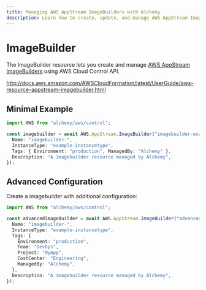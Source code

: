 ```yaml
---
title: Managing AWS AppStream ImageBuilders with Alchemy
description: Learn how to create, update, and manage AWS AppStream ImageBuilders using Alchemy Cloud Control.
---
```


# ImageBuilder

The ImageBuilder resource lets you create and manage [AWS AppStream ImageBuilders](https://docs.aws.amazon.com/appstream/latest/userguide/) using AWS Cloud Control API.

http://docs.aws.amazon.com/AWSCloudFormation/latest/UserGuide/aws-resource-appstream-imagebuilder.html

## Minimal Example

```ts
import AWS from "alchemy/aws/control";

const imagebuilder = await AWS.AppStream.ImageBuilder("imagebuilder-example", {
  Name: "imagebuilder-",
  InstanceType: "example-instancetype",
  Tags: { Environment: "production", ManagedBy: "Alchemy" },
  Description: "A imagebuilder resource managed by Alchemy",
});
```

## Advanced Configuration

Create a imagebuilder with additional configuration:

```ts
import AWS from "alchemy/aws/control";

const advancedImageBuilder = await AWS.AppStream.ImageBuilder("advanced-imagebuilder", {
  Name: "imagebuilder-",
  InstanceType: "example-instancetype",
  Tags: {
    Environment: "production",
    Team: "DevOps",
    Project: "MyApp",
    CostCenter: "Engineering",
    ManagedBy: "Alchemy",
  },
  Description: "A imagebuilder resource managed by Alchemy",
});
```

